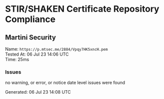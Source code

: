 # STIR/SHAKEN Certificate Repository Compliance

## Martini Security

Name: `https://p.mtsec.me/2884/Vpqy7HK5xncH.pem`\
Tested At: 06 Jul 23 14:06 UTC\
Time: 25ms

### Issues

no warning, or error, or notice date level issues were found

Generated: 06 Jul 23 14:08 UTC